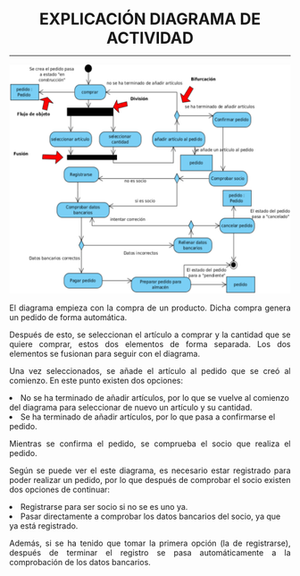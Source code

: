 <style>
  h1{
    text-align: center;
    font-weight: bold;
    border: none;
    margin-bottom: 0px;
  }

  p{
    text-align: justify;
  }

  img{
    border: 2px solid black;
  }

  #ex{
    border: none;
  }
</style>

<h1>EXPLICACIÓN DIAGRAMA DE ACTIVIDAD</h1>

<hr>

<img id="ex" src="img/diagrama.png">

<p>El diagrama empieza con la compra de un producto. Dicha compra genera un pedido de forma automática.</p>

<p>Después de esto, se seleccionan el artículo a comprar y la cantidad que se quiere comprar, estos dos elementos de forma separada. Los dos elementos se fusionan para seguir con el diagrama.</p>

<p>Una vez seleccionados, se añade el artículo al pedido que se creó al comienzo. En este punto existen dos opciones:</p>

<li>No se ha terminado de añadir artículos, por lo que se vuelve al comienzo del diagrama para seleccionar de nuevo un artículo y su cantidad.</li>

<li>Se ha terminado de añadir artículos, por lo que pasa a confirmarse el pedido.</li>

<p>Mientras se confirma el pedido, se comprueba el socio que realiza el pedido.</p>

<p>Según se puede ver el este diagrama, es necesario estar registrado para poder realizar un pedido, por lo que después de comprobar el socio existen dos opciones de continuar:</p>

<li>Registrarse para ser socio si no se es uno ya.</li>

<li>Pasar directamente a comprobar los datos bancarios del socio, ya que ya está registrado.</li>

<p>Además, si se ha tenido que tomar la primera opción (la de registrarse), después de terminar el registro se pasa automáticamente a la comprobación de los datos bancarios.</p>